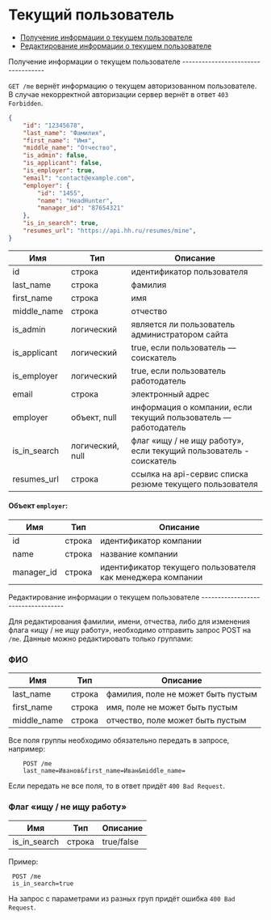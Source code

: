 Текущий пользователь
====================

* [Получение информации о текущем пользователе](#info)
* [Редактирование информации о текущем пользователе](#edit)


<a name="info" />
Получение информации о текущем пользователе
-----------------------------------

`GET /me` вернёт информацию о текущем авторизованном пользователе.
В случае некорректной авторизации сервер вернёт в ответ `403 Forbidden`.

```json
{
    "id": "12345678",
    "last_name": "Фамилия",
    "first_name": "Имя",
    "middle_name": "Отчество",
    "is_admin": false,
    "is_applicant": false,
    "is_employer": true,
    "email": "contact@example.com",
    "employer": {
        "id": "1455",
        "name": "HeadHunter",
        "manager_id": "87654321"
    },
    "is_in_search": true,
    "resumes_url": "https://api.hh.ru/resumes/mine",
}
```

 Имя | Тип | Описание
 --- | --- | ---
 id | строка | идентификатор пользователя
 last_name | строка | фамилия
 first_name | строка | имя
 middle_name | строка | отчество
 is_admin | логический | является ли пользователь администратором сайта
 is_applicant | логический | true, если пользователь — соискатель
 is_employer | логический | true, если пользователь работодатель
 email | строка | электронный адрес
 employer | объект, null | информация о компании, если текущий пользователь — работодатель
 is_in_search | логический, null | флаг «ищу / не ищу работу», если текущий пользователь - соискатель
 resumes_url | строка | ссылка на api-сервис списка резюме текущего пользователя

#### Объект `employer`:

Имя | Тип | Описание
--- | --- | ------
 id |  строка | идентификатор компании
 name |  строка | название компании
 manager_id |  строка | идентификатор текущего пользователя как менеджера компании

<a name="edit" />
Редактирование информации о текущем пользователе
-----------------------------------

Для редактирования фамилии, имени, отчества, либо для изменения флага «ищу / не ищу работу», необходимо отправить запрос POST 
на `/me`. Данные можно редактировать только группами:

### ФИО

 Имя | Тип | Описание
 --- | --- | ---
 last_name | строка | фамилия, поле не может быть пустым
 first_name | строка | имя, поле не может быть пустым
 middle_name | строка | отчество, поле может быть пустым

Все поля группы необходимо обязательно передать в запросе, например:

```
    POST /me
    last_name=Иванов&first_name=Иван&middle_name=
```
Если передать не все поля, то в ответ придёт `400 Bad Request`.


### Флаг «ищу / не ищу работу»
 Имя | Тип | Описание
 --- | --- | ---
 is_in_search | строка | true/false

Пример:
```
 POST /me
 is_in_search=true
```

На запрос с параметрами из разных груп придёт ошибка `400 Bad Request`.

